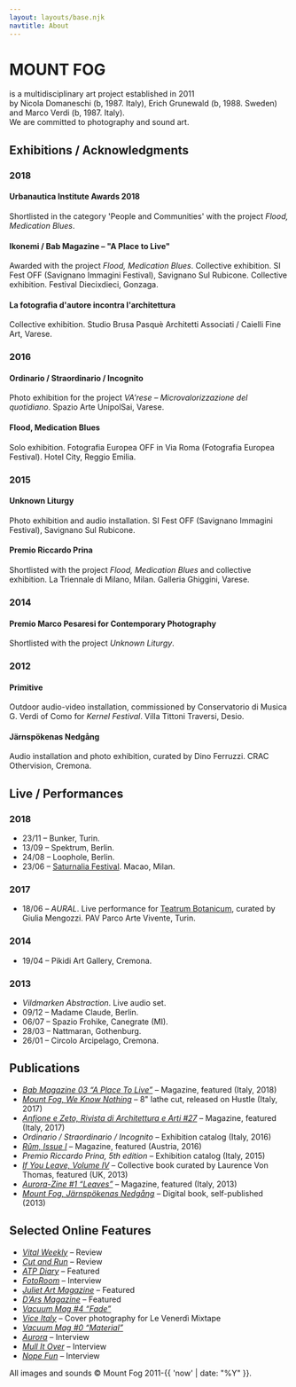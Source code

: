 ```yaml
---
layout: layouts/base.njk
navtitle: About
---
```

# MOUNT FOG  

is a multidisciplinary art project established in 2011  
by Nicola Domaneschi (b, 1987. Italy), Erich Grunewald (b, 1988. Sweden) and Marco Verdi (b, 1987. Italy).  
We are committed to photography and sound art.

## Exhibitions / Acknowledgments

### 2018 

#### Urbanautica Institute Awards 2018
Shortlisted in the category 'People and Communities' with the project *Flood, Medication Blues*.

#### Ikonemi / Bab Magazine – "A Place to Live"
Awarded with the project *Flood, Medication Blues*.
Collective exhibition. SI Fest OFF (Savignano Immagini Festival), Savignano Sul Rubicone.
Collective exhibition. Festival Diecixdieci, Gonzaga.

#### La fotografia d'autore incontra l'architettura 
Collective exhibition. Studio Brusa Pasquè Architetti Associati / Caielli Fine Art, Varese.

### 2016 

#### Ordinario / Straordinario / Incognito 
Photo exhibition for the project *VA'rese – Microvalorizzazione del quotidiano*. Spazio Arte UnipolSai, Varese.

#### Flood, Medication Blues 
Solo exhibition. Fotografia Europea OFF in Via Roma (Fotografia Europea Festival). Hotel City, Reggio Emilia.

### 2015 

#### Unknown Liturgy 
Photo exhibition and audio installation. SI Fest OFF (Savignano Immagini Festival), Savignano Sul Rubicone.

#### Premio Riccardo Prina 
Shortlisted with the project *Flood, Medication Blues* and collective exhibition. La Triennale di Milano, Milan. Galleria Ghiggini, Varese.

### 2014 

#### Premio Marco Pesaresi for Contemporary Photography 
Shortlisted with the project *Unknown Liturgy*.

### 2012 

#### Primitive 
Outdoor audio-video installation, commissioned by Conservatorio di Musica G. Verdi of Como for *Kernel Festival*. Villa Tittoni Traversi, Desio.

#### Järnspökenas Nedgång 
Audio installation and photo exhibition, curated by Dino Ferruzzi. CRAC Othervision, Cremona. 


## Live / Performances

### 2018

- 23/11 – Bunker, Turin. 
- 13/09 – Spektrum, Berlin. 
- 24/08 – Loophole, Berlin. 
- 23/06 – [Saturnalia Festival](http://www.macaomilano.org/spip.php?article742). Macao, Milan. 

### 2017

- 18/06 – *AURAL*. Live performance for [Teatrum Botanicum](http://parcoartevivente.it/teatrum-botanicum-2017/), curated by Giulia Mengozzi. PAV Parco Arte Vivente, Turin.

### 2014

- 19/04 – Pikidi Art Gallery, Cremona. 

### 2013

- *Vildmarken Abstraction*. Live audio set. 
- 09/12 – Madame Claude, Berlin. 
- 06/07 – Spazio Frohike, Canegrate (MI). 
- 28/03 – Nattmaran, Gothenburg. 
- 26/01 – Circolo Arcipelago, Cremona. 

## Publications

- *[Bab Magazine 03 “A Place To Live”](https://www.baleneaibordi.com/bab03/)* – Magazine, featured (Italy, 2018)
- *[Mount Fog, We Know Nothing](https://hustleproductions.bandcamp.com/album/we-know-nothing)* – 8" lathe cut, released on Hustle (Italy, 2017)
- *[Anfione e Zeto, Rivista di Architettura e Arti #27](http://www.margheritapetranzan.it/index_MP_pubbl_R_anfione.html#ventisette)* – Magazine, featured (Italy, 2017)
- *Ordinario / Straordinario / Incognito* – Exhibition catalog (Italy, 2016)
- *[Rûm, Issue I](http://www.ruum.at/store#/rm-issuei)* – Magazine, featured (Austria, 2016)
- *Premio Riccardo Prina, 5th edition* – Exhibition catalog (Italy, 2015)
- *[If You Leave, Volume IV](http://arthur-frank.com/book4/ifyouleave.html)* – Collective book curated by Laurence Von Thomas, featured (UK, 2013)
- *[Aurora-Zine #1 “Leaves”](http://aurorafotografi.com/shop/aurora-zine-1-leaves/)* – Magazine, featured (Italy, 2013)
- *[Mount Fog, Järnspökenas Nedgång](https://issuu.com/mountfog/docs/mount_fog_book)* – Digital book, self-published (2013)

## Selected Online Features

- *[Vital Weekly](http://www.vitalweekly.net/1138.html)* – Review
- *[Cut and Run](http://furiousgreencloud.com/wordpress/blog/2018/01/23/mount-fog-we-know-nothing-or-on-curation/)* – Review
- *[ATP Diary](http://atpdiary.com/teatrum-botanicum-pav-torino-part-three/)* – Featured
- *[FotoRoom](http://fotoroom.co/flood-medication-blues-mount-fog/)* – Interview
- *[Juliet Art Magazine](https://www.juliet-artmagazine.com)* – Featured
- *[D’Ars Magazine](http://www.darsmagazine.it/non-si-puo-imbrigliare-la-nebbia-solo-percepirla/)* – Featured
- *[Vacuum Mag #4 “Fade”](http://www.vacuummag.com/project/unknown-liturgy-mountfog/)*
- *[Vice Italy](http://www.vice.com/it/read/le-venerdi-mixtape-vol-105-piezo-e-foster)* – Cover photography for Le Venerdì Mixtape
- *[Vacuum Mag #0 “Material”](http://www.vacuummag.com/project/jarnspokenas-nedgang-mountfog/)*
- *[Aurora](http://aurorafotografi.com/mount-fog-nicola-domaneschi-erich-grunewald/)* – Interview
- *[Mull It Over](http://mullitover.cc/post/36430662061)* – Interview
- *[Nope Fun](http://nopefun.tumblr.com/post/31122489476/mount-fog)* – Interview

All images and sounds © Mount Fog 2011-{{ 'now' | date: "%Y" }}.
